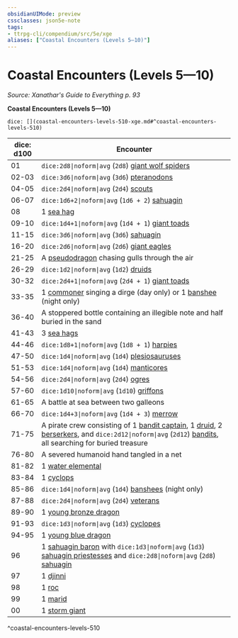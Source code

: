```yaml
---
obsidianUIMode: preview
cssclasses: json5e-note
tags:
- ttrpg-cli/compendium/src/5e/xge
aliases: ["Coastal Encounters (Levels 5—10)"]
---
```

# Coastal Encounters (Levels 5—10)
*Source: Xanathar's Guide to Everything p. 93* 

**Coastal Encounters (Levels 5—10)**

`dice: [](coastal-encounters-levels-510-xge.md#^coastal-encounters-levels-510)`

| dice: d100 | Encounter |
|------------|-----------|
| 01 | `dice:2d8\|noform\|avg` (`2d8`) [giant wolf spiders](3-Compendium/bestiary/beast/giant-wolf-spider-xmm.md) |
| 02-03 | `dice:3d6\|noform\|avg` (`3d6`) [pteranodons](3-Compendium/bestiary/beast/pteranodon-xmm.md) |
| 04-05 | `dice:2d4\|noform\|avg` (`2d4`) [scouts](3-Compendium/bestiary/humanoid/scout-xmm.md) |
| 06-07 | `dice:1d6+2\|noform\|avg` (`1d6 + 2`) [sahuagin](3-Compendium/bestiary/fiend/sahuagin-warrior-xmm.md) |
| 08 | 1 [sea hag](3-Compendium/bestiary/fey/sea-hag-xmm.md) |
| 09-10 | `dice:1d4+1\|noform\|avg` (`1d4 + 1`) [giant toads](3-Compendium/bestiary/beast/giant-toad-xmm.md) |
| 11-15 | `dice:3d6\|noform\|avg` (`3d6`) [sahuagin](3-Compendium/bestiary/fiend/sahuagin-warrior-xmm.md) |
| 16-20 | `dice:2d6\|noform\|avg` (`2d6`) [giant eagles](3-Compendium/bestiary/celestial/giant-eagle-xmm.md) |
| 21-25 | A [pseudodragon](3-Compendium/bestiary/dragon/pseudodragon-xmm.md) chasing gulls through the air |
| 26-29 | `dice:1d2\|noform\|avg` (`1d2`) [druids](3-Compendium/bestiary/humanoid/druid-xmm.md) |
| 30-32 | `dice:2d4+1\|noform\|avg` (`2d4 + 1`) [giant toads](3-Compendium/bestiary/beast/giant-toad-xmm.md) |
| 33-35 | 1 [commoner](3-Compendium/bestiary/humanoid/commoner-xmm.md) singing a dirge (day only) or 1 [banshee](3-Compendium/bestiary/undead/banshee-xmm.md) (night only) |
| 36-40 | A stoppered bottle containing an illegible note and half buried in the sand |
| 41-43 | 3 [sea hags](3-Compendium/bestiary/fey/sea-hag-xmm.md) |
| 44-46 | `dice:1d8+1\|noform\|avg` (`1d8 + 1`) [harpies](3-Compendium/bestiary/monstrosity/harpy-xmm.md) |
| 47-50 | `dice:1d4\|noform\|avg` (`1d4`) [plesiosauruses](3-Compendium/bestiary/beast/plesiosaurus-xmm.md) |
| 51-53 | `dice:1d4\|noform\|avg` (`1d4`) [manticores](3-Compendium/bestiary/monstrosity/manticore-xmm.md) |
| 54-56 | `dice:2d4\|noform\|avg` (`2d4`) [ogres](3-Compendium/bestiary/giant/ogre-xmm.md) |
| 57-60 | `dice:1d10\|noform\|avg` (`1d10`) [griffons](3-Compendium/bestiary/monstrosity/griffon-xmm.md) |
| 61-65 | A battle at sea between two galleons |
| 66-70 | `dice:1d4+3\|noform\|avg` (`1d4 + 3`) [merrow](3-Compendium/bestiary/monstrosity/merrow-xmm.md) |
| 71-75 | A pirate crew consisting of 1 [bandit captain](3-Compendium/bestiary/humanoid/bandit-captain-xmm.md), 1 [druid](3-Compendium/bestiary/humanoid/druid-xmm.md), 2 [berserkers](3-Compendium/bestiary/humanoid/berserker-xmm.md), and `dice:2d12\|noform\|avg` (`2d12`) [bandits](3-Compendium/bestiary/humanoid/bandit-xmm.md), all searching for buried treasure |
| 76-80 | A severed humanoid hand tangled in a net |
| 81-82 | 1 [water elemental](3-Compendium/bestiary/elemental/water-elemental-xmm.md) |
| 83-84 | 1 [cyclops](3-Compendium/bestiary/giant/cyclops-sentry-xmm.md) |
| 85-86 | `dice:1d4\|noform\|avg` (`1d4`) [banshees](3-Compendium/bestiary/undead/banshee-xmm.md) (night only) |
| 87-88 | `dice:2d4\|noform\|avg` (`2d4`) [veterans](3-Compendium/bestiary/humanoid/warrior-veteran-xmm.md) |
| 89-90 | 1 [young bronze dragon](3-Compendium/bestiary/dragon/young-bronze-dragon-xmm.md) |
| 91-93 | `dice:1d3\|noform\|avg` (`1d3`) [cyclopes](3-Compendium/bestiary/giant/cyclops-sentry-xmm.md) |
| 94-95 | 1 [young blue dragon](3-Compendium/bestiary/dragon/young-blue-dragon-xmm.md) |
| 96 | 1 [sahuagin baron](3-Compendium/bestiary/fiend/sahuagin-baron-xmm.md) with `dice:1d3\|noform\|avg` (`1d3`) [sahuagin priestesses](3-Compendium/bestiary/fiend/sahuagin-priest-xmm.md) and `dice:2d8\|noform\|avg` (`2d8`) [sahuagin](3-Compendium/bestiary/fiend/sahuagin-warrior-xmm.md) |
| 97 | 1 [djinni](3-Compendium/bestiary/elemental/djinni-xmm.md) |
| 98 | 1 [roc](3-Compendium/bestiary/monstrosity/roc-xmm.md) |
| 99 | 1 [marid](3-Compendium/bestiary/elemental/marid-xmm.md) |
| 00 | 1 [storm giant](3-Compendium/bestiary/giant/storm-giant-xmm.md) |
^coastal-encounters-levels-510